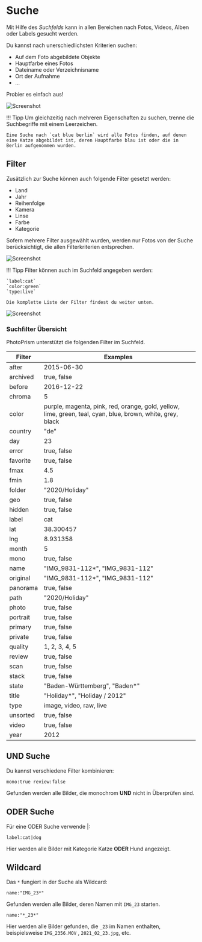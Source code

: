 # Suche #
Mit Hilfe des *Suchfelds* kann  in allen Bereichen nach Fotos, Videos, Alben oder Labels gesucht werden.

Du kannst nach unerschiedlichsten Kriterien suchen:

* Auf dem Foto abgebildete Objekte
* Hauptfarbe eines Fotos
* Dateiname oder Verzeichnisname
* Ort der Aufnahme
* ...

Probier es einfach aus!

   ![Screenshot](img/search-beach.png)

!!! Tipp
    Um gleichzeitig nach mehreren Eigenschaften zu suchen, trenne die Suchbegriffe mit einem Leerzeichen.

    Eine Suche nach `cat blue berlin` wird alle Fotos finden, auf denen eine Katze abgebildet ist, deren Hauptfarbe blau ist oder die in Berlin aufgenommen wurden.

## Filter ##
Zusätzlich zur Suche können auch folgende Filter gesetzt werden:

* Land
* Jahr
* Reihenfolge
* Kamera
* Linse
* Farbe
* Kategorie

Sofern mehrere Filter ausgewählt wurden, werden nur Fotos von der Suche berücksichtigt, die allen Filterkriterien entsprechen.

 ![Screenshot](img/color-red.png)

!!! Tipp
    Filter können auch im Suchfeld angegeben werden:

    `label:cat`
    `color:green`
    `type:live`

    Die komplette Liste der Filter findest du weiter unten.
    
   
   ![Screenshot](img/color-green.png)


### Suchfilter Übersicht ###
PhotoPrism unterstützt die folgenden Filter im Suchfeld.
    
| Filter      | Examples |
| ----------- | ----------- |
| after      |    2015-06-30    |
| archived     |    true, false    |
| before      |   2016-12-22     |
| chroma     |   5     |
| color  | purple, magenta, pink, red, orange, gold, yellow, lime, green, teal, cyan, blue, brown, white, grey, black       |
| country     | "de" |
| day     |  23    |
| error     |    true, false    |
| favorite     |    true, false    |
| fmax     |    4.5  |
| fmin     |    1.8    |
| folder | "2020/Holiday" |
| geo | true, false |
| hidden     |    true, false    |
| label      |    cat    |
| lat     |    38.300457    |
| lng     |   8.931358   |
| month     |  5    |
| mono     |    true, false  |
| name     | "IMG_9831-112*", "IMG_9831-112" |
| original     | "IMG_9831-112*", "IMG_9831-112" |
| panorama     |    true, false    |
| path | "2020/Holiday" |
| photo | true, false |
| portrait     |    true, false  |
| primary | true, false |
| private     |    true, false    |
| quality     |   1, 2, 3, 4, 5   |
| review     |   true, false   |
| scan     |    true, false    |
| stack     |    true, false    |
| state     | "Baden-Württemberg", "Baden*" |
| title     | "Holiday*", "Holiday / 2012" |
| type     |   image, video, raw, live     |
| unsorted     |    true, false    |
| video | true, false |
| year     |  2012    |

## UND Suche ##
Du kannst verschiedene Filter kombinieren:

```
mono:true review:false
```

Gefunden werden alle Bilder, die monochrom **UND** nicht in Überprüfen sind.

## ODER Suche ##
Für eine ODER Suche verwende |:

```
label:cat|dog
```

Hier werden alle Bilder mit Kategorie Katze **ODER** Hund angezeigt.

## Wildcard ##
Das `*` fungiert in der Suche als Wildcard:

```
name:"IMG_23*"
```

Gefunden werden alle Bilder, deren Namen mit `IMG_23` starten.


```
name:"*_23*"
```

Hier werden alle Bilder gefunden, die  `_23` im Namen enthalten, beispielsweise `IMG_2356.MOV` , `2021_02_23.jpg`, etc.
